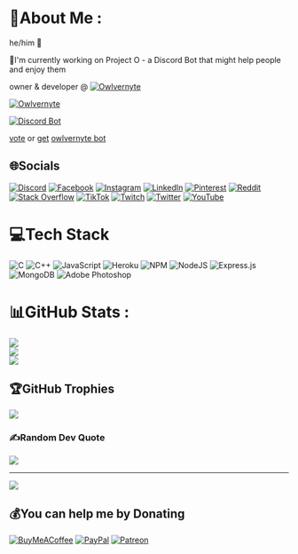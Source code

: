 # 💫About Me :
he/him 🦉

🦉I'm currently working on Project O - a Discord Bot that might help people and enjoy them

owner & developer @ [![Owlvernyte](https://img.shields.io/badge/-Owlvernyte-5865F2?style=flat-square)](https://discord.io/owlvernyte) 

[![Owlvernyte](https://discord.io/owlvernyte/badge)](https://discord.io/owlvernyte+) 

[![Discord Bot](https://discordbots.org/api/widget/status/853623967180259369.svg)](https://top.gg/bot/853623967180259369)

[vote](https://top.gg/bot/853623967180259369/vote) or [get](https://top.gg/bot/853623967180259369/invite) [owlvernyte bot](https://j2c.cc/owlvernyte-bot)

## 🌐Socials
[![Discord](https://img.shields.io/badge/Discord-%237289DA.svg?logo=discord&logoColor=white)](https://discord.gg/F7ZK6ssMUm) [![Facebook](https://img.shields.io/badge/Facebook-%231877F2.svg?logo=Facebook&logoColor=white)](https://facebook.com/fiezt.1492) [![Instagram](https://img.shields.io/badge/Instagram-%23E4405F.svg?logo=Instagram&logoColor=white)](https://instagram.com/fiezt.1492) [![LinkedIn](https://img.shields.io/badge/LinkedIn-%230077B5.svg?logo=linkedin&logoColor=white)](https://linkedin.com/in/fiezt) [![Pinterest](https://img.shields.io/badge/Pinterest-%23E60023.svg?logo=Pinterest&logoColor=white)](https://pinterest.com/fieztazica) [![Reddit](https://img.shields.io/badge/Reddit-%23FF4500.svg?logo=Reddit&logoColor=white)](https://reddit.com/user/fiezt) [![Stack Overflow](https://img.shields.io/badge/-Stackoverflow-FE7A16?logo=stack-overflow&logoColor=white)](https://stackoverflow.com/users/14660191) [![TikTok](https://img.shields.io/badge/TikTok-%23000000.svg?logo=TikTok&logoColor=white)](https://tiktok.com/@fiezt) [![Twitch](https://img.shields.io/badge/Twitch-%239146FF.svg?logo=Twitch&logoColor=white)](https://twitch.tv/fiezt1492) [![Twitter](https://img.shields.io/badge/Twitter-%231DA1F2.svg?logo=Twitter&logoColor=white)](https://twitter.com/fiezt1492) [![YouTube](https://img.shields.io/badge/YouTube-%23FF0000.svg?logo=YouTube&logoColor=white)](https://youtube.com/c/Fiezt) 

# 💻Tech Stack
![C](https://img.shields.io/badge/c-%2300599C.svg?style=for-the-badge&logo=c&logoColor=white) ![C++](https://img.shields.io/badge/c++-%2300599C.svg?style=for-the-badge&logo=c%2B%2B&logoColor=white) ![JavaScript](https://img.shields.io/badge/javascript-%23323330.svg?style=for-the-badge&logo=javascript&logoColor=%23F7DF1E) ![Heroku](https://img.shields.io/badge/heroku-%23430098.svg?style=for-the-badge&logo=heroku&logoColor=white) ![NPM](https://img.shields.io/badge/NPM-%23000000.svg?style=for-the-badge&logo=npm&logoColor=white) ![NodeJS](https://img.shields.io/badge/node.js-6DA55F?style=for-the-badge&logo=node.js&logoColor=white) ![Express.js](https://img.shields.io/badge/express.js-%23404d59.svg?style=for-the-badge&logo=express&logoColor=%2361DAFB) ![MongoDB](https://img.shields.io/badge/MongoDB-%234ea94b.svg?style=for-the-badge&logo=mongodb&logoColor=white) ![Adobe Photoshop](https://img.shields.io/badge/adobephotoshop-%2331A8FF.svg?style=for-the-badge&logo=adobephotoshop&logoColor=white)
# 📊GitHub Stats :
![](https://github-readme-stats.vercel.app/api?username=fiezt1492&theme=nightowl&hide_border=true&include_all_commits=false&count_private=false)<br/>
![](https://github-readme-streak-stats.herokuapp.com/?user=fiezt1492&theme=nightowl&hide_border=true)<br/>
![](https://github-readme-stats.vercel.app/api/top-langs/?username=fiezt1492&theme=nightowl&hide_border=true&include_all_commits=false&count_private=false&layout=compact)

## 🏆GitHub Trophies
![](https://github-profile-trophy.vercel.app/?username=fiezt1492&theme=discord&no-frame=true&no-bg=false&margin-w=4)

### ✍️Random Dev Quote
![](https://quotes-github-readme.vercel.app/api?type=vetical&theme=tokyonight)

---
![](https://komarev.com/ghpvc/?username=fiezt1492&label=Visitors+Count&color=brightgreen)

  ## 💰You can help me by Donating
  [![BuyMeACoffee](https://img.shields.io/badge/Buy%20Me%20a%20Coffee-ffdd00?style=for-the-badge&logo=buy-me-a-coffee&logoColor=black)](https://buymeacoffee.com/fiezt) [![PayPal](https://img.shields.io/badge/PayPal-00457C?style=for-the-badge&logo=paypal&logoColor=white)](https://paypal.me/fiezt) [![Patreon](https://img.shields.io/badge/Patreon-F96854?style=for-the-badge&logo=patreon&logoColor=white)](https://patreon.com/fiezt) 

  <!-- Proudly created with GPRM ( https://gprm.itsvg.in ) -->
  
